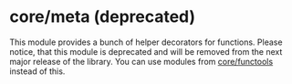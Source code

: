 # core/meta (deprecated)

This module provides a bunch of helper decorators for functions. Please notice, that this module is deprecated and will be removed from the next major release of the library. You can use modules from [core/functools](src_core_functools_index.html) instead of this.
